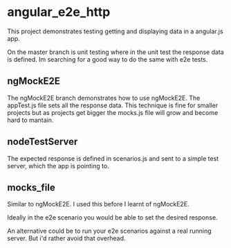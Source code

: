 # angular_e2e_http

This project demonstrates testing getting and displaying data in a angular.js app.

On the master branch is unit testing where in the unit test the response data is defined. Im searching for a good way to do the same with e2e tests.

## ngMockE2E
The ngMockE2E branch demonstrates how to use ngMockE2E. The appTest.js file sets all the response data. This technique is fine for smaller projects but as projects get bigger the mocks.js file will grow and become hard to mantain.

## nodeTestServer
The expected response is defined in scenarios.js and sent to a simple test server, which the app is pointing to.

## mocks_file
Similar to ngMockE2E. I used this before I learnt of ngMockE2E.


Ideally in the e2e scenario you would be able to set the desired response.

An alternative could be to run your e2e scenarios against a real running server. But i'd rather avoid that overhead.
